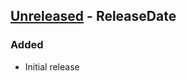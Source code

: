 <!-- next-header -->

## [Unreleased] - ReleaseDate

### Added

- Initial release

<!-- next-url -->
[Unreleased]: https://github.com/cleancut/todo

